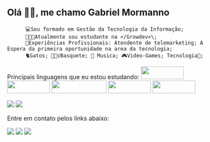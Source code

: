 ## Olá 🖐🏽, me chamo Gabriel Mormanno

          💻Sou formado em Gestão da Tecnologia da Informação;
          👩🏽‍💻Atualmente sou estudante na </Growdev>\;
          🎈Experiências Profissionais: Atendente de telemarketing; A Espera da primeira oportunidade na area da tecnologia;
          🐈Gatos; ⛹🏽‍♀️Basquete; 🎵 Musica; 🎮Video-Games; Tecnologia🧡;
              
<div>
      Principais linguagens que eu estou estudando:
      <img src="https://img.shields.io/badge/HTML5-E34F26?style=for-the-badge&logo=html5&logoColor=white" width="100px" height="30px"  />
      <img src="https://img.shields.io/badge/CSS3-1572B6?style=for-the-badge&logo=css3&logoColor=white" width="100px" height="30px" />
      <img src="https://img.shields.io/badge/JavaScript-F7DF1E?style=for-the-badge&logo=javascript&logoColor=black" width="128px" height="30px"/>
      <img src="https://img.shields.io/badge/TypeScript-007ACC?style=for-the-badge&logo=typescript&logoColor=white" width="100px" height="30px" />
      <img src="https://img.shields.io/badge/Node.js-43853D?style=for-the-badge&logo=node.js&logoColor=white" width="100px" height="30px" />
</div>

<div>
    </p>
<picture>
<source
  srcset="https://github-readme-stats.vercel.app/api?username=MormannoDev&show_icons=true&theme=dark"
  media="(prefers-color-scheme: dark)"
/>
<source
  srcset="https://github-readme-stats.vercel.app/api?username=MormannoDev33&show_icons=true"
  media="(prefers-color-scheme: light), (prefers-color-scheme: no-preference)"
/>
<img src="https://github-readme-stats.vercel.app/api?username=MormannoDev&show_icons=true" />
</picture>
<picture>
<source
  srcset="https://github-readme-stats.vercel.app/api/top-langs/?username=MormannoDev&size_weight=0.5&count_weight=0.5"
  media="(prefers-color-scheme: dark)"
/>
<source
  srcset="https://github-readme-stats.vercel.app/api/top-langs/?username=MormannoDev&size_weight=0.5&count_weight=0.5"
/>
<img src="https://github-readme-stats.vercel.app/api/top-langs/?username=MormannoDev&size_weight=0.5&count_weight=0.5" />
</picture></p>  
</div>
      
Entre em contato pelos links abaixo:
<div>

  <a href="https://instagram.com/gabrielmormanno" target="_blank"><img src="https://img.shields.io/badge/-Instagram-%23E4405F?style=for-the-badge&logo=instagram&logoColor=white" target="_blank"></a>
  <a href="https://www.linkedin.com/in/gabriel-mormanno-5b8a15211/" target="_blank"><img src="https://img.shields.io/badge/-LinkedIn-%230077B5?style=for-the-badge&logo=linkedin&logoColor=white" target="_blank"></a>
  <a href="https://www.t.me/Gmormanno" target="_blank"><img src="https://img.shields.io/badge/Telegram-2CA5E0?style=for-the-badge&logo=telegram&logoColor=white" target="_blank"></a>
  
</div>

